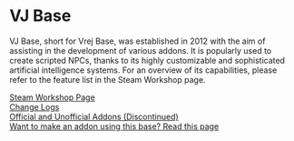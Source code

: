 <!--include-start-->
# VJ Base
VJ Base, short for Vrej Base, was established in 2012 with the aim of assisting in the development of various addons. It is popularly used to create scripted NPCs, thanks to its highly customizable and sophisticated artificial intelligence systems. For an overview of its capabilities, please refer to the feature list in the Steam Workshop page.

[Steam Workshop Page](http://steamcommunity.com/sharedfiles/filedetails/?id=131759821)   
[Change Logs](https://github.com/DrVrej/VJ-Base/releases)   
[Official and Unofficial Addons (Discontinued)](https://steamcommunity.com/sharedfiles/filedetails/?id=1080924955)<!--include-end-->  
[Want to make an addon using this base? Read this page](https://github.com/DrVrej/VJ-Base/wiki)   

